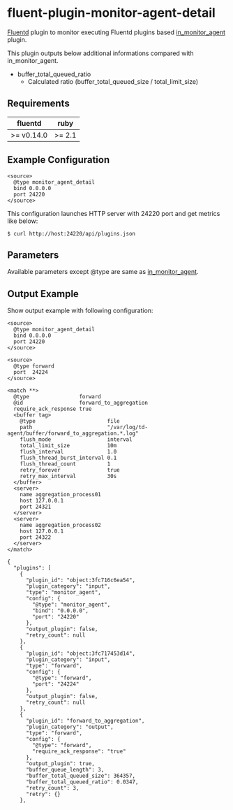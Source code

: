 # fluent-plugin-monitor-agent-detail

[Fluentd](http://fluentd.org) plugin to monitor executing Fluentd plugins based [in_monitor_agent](https://docs.fluentd.org/v1.0/articles/in_monitor_agent) plugin.

This plugin outputs below additional informations compared with in_monitor_agent.

- buffer_total_queued_ratio
  - Calculated ratio (buffer_total_queued_size / total_limit_size)

## Requirements

| fluentd    | ruby   |
|------------|--------|
| >= v0.14.0 | >= 2.1 |

## Example Configuration

```
<source>
  @type monitor_agent_detail
  bind 0.0.0.0
  port 24220
</source>
```

This configuration launches HTTP server with 24220 port and get metrics like below:

```
$ curl http://host:24220/api/plugins.json
```

## Parameters

Available parameters except @type are same as [in_monitor_agent](https://docs.fluentd.org/v1.0/articles/in_monitor_agent).

## Output Example

Show output example with following configuration:

```
<source>
  @type monitor_agent_detail
  bind 0.0.0.0
  port 24220
</source>

<source>
  @type forward
  port  24224
</source>

<match **>
  @type                forward
  @id                  forward_to_aggregation
  require_ack_response true
  <buffer tag>
    @type                       file
    path                        "/var/log/td-agent/buffer/forward_to_aggregation.*.log"
    flush_mode                  interval
    total_limit_size            10m
    flush_interval              1.0
    flush_thread_burst_interval 0.1
    flush_thread_count          1
    retry_forever               true
    retry_max_interval          30s
  </buffer>
  <server>
    name aggregation_process01
    host 127.0.0.1
    port 24321
  </server>
  <server>
    name aggregation_process02
    host 127.0.0.1
    port 24322
  </server>
</match>
```


```
{
  "plugins": [
    {
      "plugin_id": "object:3fc716c6ea54",
      "plugin_category": "input",
      "type": "monitor_agent",
      "config": {
        "@type": "monitor_agent",
        "bind": "0.0.0.0",
        "port": "24220"
      },
      "output_plugin": false,
      "retry_count": null
    },
    {
      "plugin_id": "object:3fc717453d14",
      "plugin_category": "input",
      "type": "forward",
      "config": {
        "@type": "forward",
        "port": "24224"
      },
      "output_plugin": false,
      "retry_count": null
    },
    {
      "plugin_id": "forward_to_aggregation",
      "plugin_category": "output",
      "type": "forward",
      "config": {
        "@type": "forward",
        "require_ack_response": "true"
      },
      "output_plugin": true,
      "buffer_queue_length": 3,
      "buffer_total_queued_size": 364357,
      "buffer_total_queued_ratio": 0.0347,
      "retry_count": 3,
      "retry": {}
    },
```
